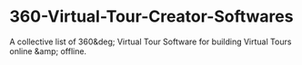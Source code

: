 # 360-Virtual-Tour-Creator-Softwares
A collective list of 360&amp;deg; Virtual Tour Software for building Virtual Tours online &amp;amp; offline.
